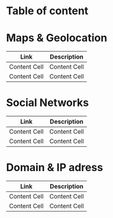 # Table of content

# Maps & Geolocation
| Link          | Description   |
| ------------- | ------------- |
| Content Cell  | Content Cell  |
| Content Cell  | Content Cell  |

# Social Networks
| Link          | Description   |
| ------------- | ------------- |
| Content Cell  | Content Cell  |
| Content Cell  | Content Cell  |

# Domain & IP adress
| Link          | Description   |
| ------------- | ------------- |
| Content Cell  | Content Cell  |
| Content Cell  | Content Cell  |

# 
# 
# 
# 
# 
